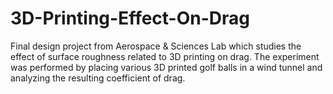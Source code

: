 # 3D-Printing-Effect-On-Drag
Final design project from Aerospace &amp; Sciences Lab which studies the effect of surface roughness related to 3D printing on drag. The experiment was performed by placing various 3D printed golf balls in a wind tunnel and analyzing the resulting coefficient of drag.
